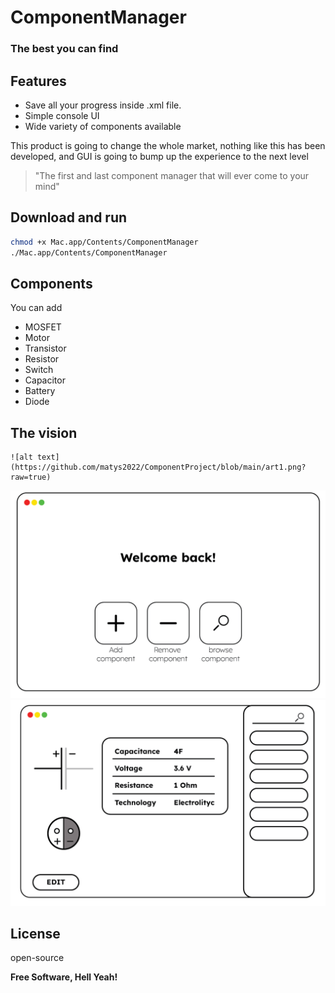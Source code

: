 # ComponentManager
### The best you can find



## Features

- Save all your progress inside .xml file.
- Simple console UI 
- Wide variety of components available

This product is going to change the whole market, nothing like this has been developed, and GUI is going to bump up the experience to the next level

> "The first and last component manager that will ever come to your mind"

## Download and run

```sh
chmod +x Mac.app/Contents/ComponentManager
./Mac.app/Contents/ComponentManager
```
## Components
   You can add
   - MOSFET
   - Motor
   - Transistor
   - Resistor
   - Switch
   - Capacitor
   - Battery
   - Diode
## The vision
	![alt text](https://github.com/matys2022/ComponentProject/blob/main/art1.png?raw=true)
![alt text](https://github.com/matys2022/ComponentProject/blob/main/art2.png?raw=true)
![alt text](https://github.com/matys2022/ComponentProject/blob/main/art3.png?raw=true)


## License

open-source

**Free Software, Hell Yeah!**
